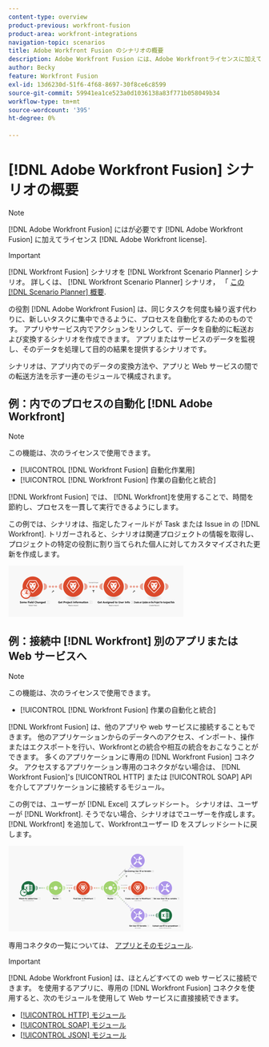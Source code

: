 ```yaml
---
content-type: overview
product-previous: workfront-fusion
product-area: workfront-integrations
navigation-topic: scenarios
title: Adobe Workfront Fusion のシナリオの概要
description: Adobe Workfront Fusion には、Adobe Workfrontライセンスに加えて、Adobe Workfront Fusion ライセンスが必要です。
author: Becky
feature: Workfront Fusion
exl-id: 13d6230d-51f6-4f68-8697-30f8ce6c8599
source-git-commit: 59941ea1ce523a0d1036138a83f771b058049b34
workflow-type: tm+mt
source-wordcount: '395'
ht-degree: 0%

---
```


# [!DNL Adobe Workfront Fusion] シナリオの概要

>[!NOTE]
>
>[!DNL Adobe Workfront Fusion] にはが必要です [!DNL Adobe Workfront Fusion] に加えてライセンス [!DNL Adobe Workfront license].

>[!IMPORTANT]
>
>[!DNL Workfront Fusion] シナリオを [!DNL Workfront Scenario Planner] シナリオ。 詳しくは、 [!DNL Workfront Scenario Planner] シナリオ， 「 [この [!DNL Scenario Planner] 概要](../../scenario-planner/scenario-planner-overview.md).

の役割 [!DNL Adobe Workfront Fusion] は、同じタスクを何度も繰り返す代わりに、新しいタスクに集中できるように、プロセスを自動化するためのものです。 アプリやサービス内でアクションをリンクして、データを自動的に転送および変換するシナリオを作成できます。 アプリまたはサービスのデータを監視し、そのデータを処理して目的の結果を提供するシナリオです。

シナリオは、アプリ内でのデータの変換方法や、アプリと Web サービスの間での転送方法を示す一連のモジュールで構成されます。

## 例：内でのプロセスの自動化 [!DNL Adobe Workfront]

>[!NOTE]
>
>この機能は、次のライセンスで使用できます。
>
>* [!UICONTROL [!DNL Workfront Fusion] 自動化作業用]
>* [!UICONTROL [!DNL Workfront Fusion] 作業の自動化と統合]
>


[!DNL Workfront Fusion] では、 [!DNL Workfront]を使用することで、時間を節約し、プロセスを一貫して実行できるようにします。

この例では、シナリオは、指定したフィールドが Task または Issue in の [!DNL Workfront]. トリガーされると、シナリオは関連プロジェクトの情報を取得し、プロジェクトの特定の役割に割り当てられた個人に対してカスタマイズされた更新を作成します。

![](assets/fusion-template-example-350x102.png)

## 例：接続中 [!DNL Workfront] 別のアプリまたは Web サービスへ

>[!NOTE]
>
>この機能は、次のライセンスで使用できます。
>
>* [!UICONTROL [!DNL Workfront Fusion] 作業の自動化と統合]
>


[!DNL Workfront Fusion] は、他のアプリや web サービスに接続することもできます。 他のアプリケーションからのデータへのアクセス、インポート、操作またはエクスポートを行い、Workfrontとの統合や相互の統合をおこなうことができます。 多くのアプリケーションに専用の [!DNL Workfront Fusion] コネクタ。 アクセスするアプリケーション専用のコネクタがない場合は、 [!DNL Workfront Fusion]&#39;s [!UICONTROL HTTP] または [!UICONTROL SOAP] API を介してアプリケーションに接続するモジュール。

この例では、ユーザーが [!DNL Excel] スプレッドシート。 シナリオは、ユーザーが [!DNL Workfront]. そうでない場合、シナリオはでユーザーを作成します。 [!DNL Workfront] を追加して、Workfrontユーザー ID をスプレッドシートに戻します。

![](assets/fusion-integration-example--350x171.png)

専用コネクタの一覧については、 [アプリとそのモジュール](../../workfront-fusion/apps-and-their-modules/apps-and-their-modules.md).

>[!IMPORTANT]
>
>[!DNL Adobe Workfront Fusion] は、ほとんどすべての web サービスに接続できます。 を使用するアプリに、専用の [!DNL Workfront Fusion] コネクタを使用すると、次のモジュールを使用して Web サービスに直接接続できます。
>
>* [[!UICONTROL HTTP] モジュール](../../workfront-fusion/apps-and-their-modules/http-modules/http-modules-1.md)
>* [[!UICONTROL SOAP] モジュール](../../workfront-fusion/apps-and-their-modules/soap-module.md)
>* [[!UICONTROL JSON] モジュール](../../workfront-fusion/apps-and-their-modules/json-modules.md)
>

